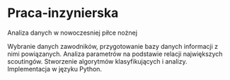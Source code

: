# Praca-inzynierska

Analiza danych w nowoczesniej piłce nożnej

Wybranie danych zawodników, przygotowanie bazy danych informacji z nimi powiązanych. Analiza parametrów na podstawie relacji największych scoutingów. Stworzenie algorytmów klasyfikujących i analizy. Implementacja w języku Python.
